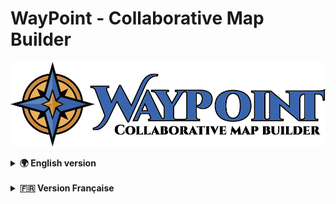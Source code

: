 # WayPoint - Collaborative Map Builder

<p align="center">
  <img src="assets/logo.png" alt="WayPoint Logo" style="max-width: 100%;" />
</p>
<details>
<summary><strong>🌍 English version</strong></summary>

WayPoint - Map Builder is a progressive web application (PWA) designed to let users collaboratively create, annotate, and share custom interactive maps in real time.

This project serves as a certification project for a full-stack web/mobile developer certification (RNCP 5).

> 📅 **Open-source release scheduled for July 2025.**

---

## 🎯 Project Goal

WayPoint enables gamers, content creators, and groups to collaboratively build, customize, and share interactive maps using personalized images (e.g., game maps).

---

## 👥 Target Users

- Gamers marking zones, bosses, treasures, or POIs on game maps
- Content creators sharing custom maps
- Player groups collaboratively annotating maps

---

## 🛠 Core Features

- 📤 Custom map image uploads
- 📌 Points of Interest (POI) with details (coordinates, description, icons, images)
- 🗂 Hierarchical POI categorization
- 👥 User invitation and collaborative editing
- 🔍 Dynamic POI filtering
- 🌐 Public read-only map sharing
- 📱 Mobile compatibility (PWA)
- 🎮 Game selection from external database (IGDB): each map is linked to an official game, allowing filtering and grouping by title.

**Detailed features → [`docs/en/features.md`](docs/en/features.md)**

---

## 🚀 Technology Stack

| Component             | Technology                   |
|-----------------------|------------------------------|
| 🌐 Frontend           | React.js (Vite)              |
| 🛠 Backend            | Node.js + Express.js         |
| 🗄 Database           | MySQL (hosted on Railway)    |
| 🗺 Interactive Maps   | Leaflet.js                   |
| 🔐 Authentication     | Firebase Auth (Google)       |
| 🗂 File Storage       | Firebase Storage             |
| 🔄 Real-time (future) | WebSockets (Socket.io)       |
| 🎨 UI/UX              | TailwindCSS                  |
| 🚀 Frontend Hosting   | Vercel                       |
| 🛠 Backend Hosting     | Railway                      |

### 📈 Performance and Scalability Optimizations
-  SQL indexing, server-side pagination, and dynamic frontend loading strategies integrated directly from the MVP.

**Tech stack details → [`docs/en/stack.md`](docs/en/stack.md)**

---

## 🧩 Class Diagram

View class structure for MVP version:

- [`docs/en/class-diagram.md`](docs/en/class-diagram.md)

---

## 📄 Database Schema

SQL schema describing the MVP database structure:

- [`docs/en/schema.sql`](docs/en/schema.sql)

---

## 📌 Roadmap (Post-MVP)

Future roadmap includes advanced collaboration modes, role management, modification history, and enhanced filtering.

Details in [`docs/en/features.md`](docs/en/features.md)

---

## 📂 Project Documentation

All documentation is available in the [`docs/`](docs/) folder, organized into separate directories for English (`docs/en`) and French (`docs/fr`).

---

## 📌 License

WayPoint - Map Builder will be published under an open-source license after the final certification exam.

**Expected open-source release: July 2025.**

</details>

</br>

<details>


<summary><strong>🇫🇷 Version Française</strong></summary>

WayPoint - Map Builder est une application web progressive (PWA) conçue pour permettre aux utilisateurs de créer, annoter et partager de manière collaborative des cartes interactives personnalisées en temps réel.

Ce projet sert de validation pour une certification développeur web/mobile full-stack (RNCP 5).

> 📅 **Publication open-source prévue pour juillet 2025.**

---

## 🎯 Objectif du projet

WayPoint permet aux joueurs, créateurs de contenu et groupes de construire, personnaliser et partager collaborativement des cartes interactives à partir d'images personnalisées (ex : maps de jeux).

---

## 👥 Public cible

- Joueurs souhaitant marquer des zones, boss, trésors ou POI sur une carte de jeu
- Créateurs de contenu partageant des cartes personnalisées
- Groupes de joueurs collaborant sur une carte

---

## 🛠 Fonctionnalités principales

- 📤 Téléchargement d'images personnalisées pour les cartes
- 📌 Points d'intérêt (POI) avec détails (coordonnées, description, icônes, images)
- 🗂 Catégorisation hiérarchique des POI
- 👥 Invitation d'utilisateurs et édition collaborative
- 🔍 Filtrage dynamique des POI
- 🌐 Partage public des cartes en lecture seule
- 📱 Compatibilité mobile (PWA)
- 🎮 Sélection du jeu via une base externe (IGDB) : chaque carte est associée à un jeu officiel, permettant de filtrer ou regrouper les maps par titre.

**Fonctionnalités détaillées → [`docs/fr/features.md`](docs/fr/features.md)**

---

## 🚀 Stack technique

| Composant             | Technologie                  |
|-----------------------|------------------------------|
| 🌐 Frontend           | React.js (Vite)              |
| 🛠 Backend            | Node.js + Express.js         |
| 🗄 Base de données    | MySQL (hébergée sur Railway) |
| 🗺 Cartes interactives| Leaflet.js                   |
| 🔐 Authentification   | Firebase Auth (Google)       |
| 🗂 Stockage fichiers  | Firebase Storage             |
| 🔄 Temps réel (futur) | WebSockets (Socket.io)       |
| 🎨 UI/UX              | TailwindCSS                  |
| 🚀 Déploiement front  | Vercel                       |
| 🛠 Déploiement back   | Railway                      |

**Détails de la stack → [`docs/fr/stack.md`](docs/fr/stack.md)**

---

## 🧩 Diagramme de classes

Consultez la structure des classes pour la version MVP :

- [`docs/fr/class-diagram.md`](docs/fr/class-diagram.md)

---

## 📄 Schéma de la base de données

Schéma SQL décrivant la structure de la base MVP :

- [`docs/fr/schema.sql`](docs/fr/schema.sql)

---

## 📌 Roadmap (Post-MVP)

La roadmap future inclut des modes de collaboration avancés, gestion des rôles, historique des modifications et filtrage amélioré.

Détails dans [`docs/fr/features.md`](docs/fr/features.md)

---

## 📂 Documentation du projet

Toute la documentation est disponible dans le dossier [`docs/`](docs/), organisée en répertoires distincts pour l'anglais (`docs/en`) et le français (`docs/fr`).

---

## 📌 Licence

WayPoint - Map Builder sera publié sous une licence open-source après l'examen final de certification.

**Publication open-source prévue : juillet 2025.**

</details>
